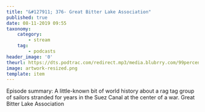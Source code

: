 ```yaml
---
title: "&#127911; 376- Great Bitter Lake Association"
published: true
date: 08-11-2019 09:55
taxonomy:
    category:
        - stream
    tag:
        - podcasts
header_image: '0'
theurl: https://dts.podtrac.com/redirect.mp3/media.blubrry.com/99percentinvisible/dovetail.prxu.org/96/ca9ec06c-b925-4401-9d9f-39a04e37a6e2/01_376_Great_Bitter_Lake_Association.mp3
image: artwork-resized.png
template: item
--- 
```

Episode summary: A little-known bit of world history about a rag tag group of sailors stranded for years in the Suez Canal at the center of a war. Great Bitter Lake Association
